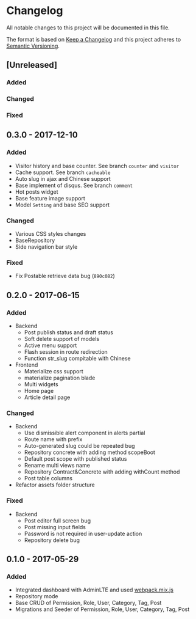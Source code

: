 # Changelog
All notable changes to this project will be documented in this file.

The format is based on [Keep a Changelog](http://keepachangelog.com/)
and this project adheres to [Semantic Versioning](http://semver.org/).

## [Unreleased]
### Added

### Changed

### Fixed

## 0.3.0 - 2017-12-10
### Added
- Visitor history and base counter. See branch `counter` and `visitor`
- Cache support. See branch `cacheable`
- Auto slug in ajax and Chinese support
- Base implement of disqus. See branch `comment`
- Hot posts widget
- Base feature image support
- Model `Setting` and base SEO support 

### Changed
- Various CSS styles changes
- BaseRepository
- Side navigation bar style

### Fixed
- Fix Postable retrieve data bug (`890c082`)

## 0.2.0 - 2017-06-15
### Added
- Backend
    - Post publish status and draft status
    - Soft delete support of models
    - Active menu support
    - Flash session in route redirection
    - Function str_slug compitable with Chinese
- Frontend
    - Materialize css support
    - materialize pagination blade
    - Multi widgets
    - Home page
    - Article detail page

### Changed
- Backend
    - Use dismissible alert component in alerts partial
    - Route name with prefix
    - Auto-generated slug could be repeated bug
    - Repository concrete with adding method scopeBoot
    - Default post scope with published status
    - Rename multi views name
    - Repository Contract&Concrete with adding withCount method
    - Post table columns
- Refactor assets folder structure 

### Fixed
- Backend
    - Post editor full screen bug
    - Post missing input fields
    - Password is not required in user-update action
    - Repository delete bug

## 0.1.0 - 2017-05-29
### Added
- Integrated dashboard with AdminLTE and used [webpack.mix.js](webpack.mix.js)
- Repository mode
- Base CRUD of Permission, Role, User, Category, Tag, Post
- Migrations and Seeder of Permission, Role, User, Category, Tag, Post